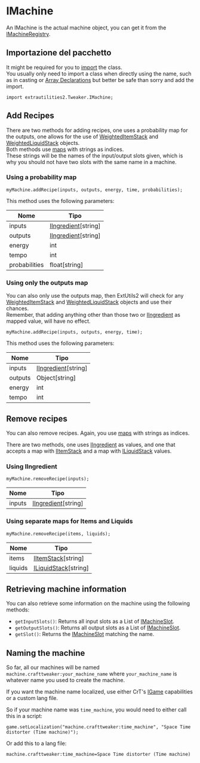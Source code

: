 # IMachine

An IMachine is the actual machine object, you can get it from the [IMachineRegistry](/Mods/ExtraUtilities2/CustomMachines/IMachineRegistry).

## Importazione del pacchetto

It might be required for you to [import](/AdvancedFunctions/Import) the class.  
You usually only need to import a class when directly using the name, such as in casting or [Array Declarations](/AdvancedFunctions/Arrays_and_Loops) but better be safe than sorry and add the import.

```zenscript
import extrautilities2.Tweaker.IMachine;
```

## Add Recipes

There are two methods for adding recipes, one uses a probability map for the outputs, one allows for the use of [WeightedItemStack](/Vanilla/Items/WeightedItemStack) and [WeightedLiquidStack](/Vanilla/Liquids/WeightedLiquidStack) objects.  
Both methods use [maps](/AdvancedFunctions/Associative_Arrays) with strings as indices.  
These strings will be the names of the input/output slots given, which is why you should not have two slots with the same name in a machine.

### Using a probability map

```zenscript
myMachine.addRecipe(inputs, outputs, energy, time, probabilities);
```

This method uses the following parameters:

| Nome          | Tipo                                                         |
| ------------- | ------------------------------------------------------------ |
| inputs        | [IIngredient](/Vanilla/Variable_Types/IIngredient)[string\] |
| outputs       | [IIngredient](/Vanilla/Variable_Types/IIngredient)[string\] |
| energy        | int                                                          |
| tempo         | int                                                          |
| probabilities | float[string\]                                              |

### Using only the outputs map

You can also only use the outputs map, then ExtUtils2 will check for any [WeightedItemStack](/Vanilla/Items/WeightedItemStack) and [WeightedLiquidStack](/Vanilla/Liquids/WeightedLiquidStack) objects and use their chances.  
Remember, that adding anything other than those two or [IIngredient](/Vanilla/Variable_Types/IIngredient) as mapped value, will have no effect.

```zenscript
myMachine.addRecipe(inputs, outputs, energy, time);
```

This method uses the following parameters:

| Nome    | Tipo                                                         |
| ------- | ------------------------------------------------------------ |
| inputs  | [IIngredient](/Vanilla/Variable_Types/IIngredient)[string\] |
| outputs | Object[string\]                                             |
| energy  | int                                                          |
| tempo   | int                                                          |

## Remove recipes

You can also remove recipes. Again, you use [maps](/AdvancedFunctions/Associative_Arrays) with strings as indices.

There are two methods, one uses [IIngredient](/Vanilla/Variable_Types/IIngredient) as values, and one that accepts a map with [IItemStack](/Vanilla/Items/IItemStack) and a map with [ILiquidStack](/Vanilla/Liquids/ILiquidStack) values.

### Using IIngredient

```zenscript
myMachine.removeRecipe(inputs);
```

| Nome   | Tipo                                                         |
| ------ | ------------------------------------------------------------ |
| inputs | [IIngredient](/Vanilla/Variable_Types/IIngredient)[string\] |

### Using separate maps for Items and Liquids

```zenscript
myMachine.removeRecipe(items, liquids);
```

| Nome    | Tipo                                                    |
| ------- | ------------------------------------------------------- |
| items   | [IItemStack](/Vanilla/Items/IItemStack)[string\]       |
| liquids | [ILiquidStack](/Vanilla/Liquids/ILiquidStack)[string\] |

## Retrieving machine information

You can also retrieve some information on the machine using the following methods:

- `getInputSlots()`: Returns all input slots as a List of [IMachineSlot](/Mods/ExtraUtilities2/CustomMachines/IMachineSlot).
- `getOutputSlots()`: Returns all output slots as a List of [IMachineSlot](/Mods/ExtraUtilities2/CustomMachines/IMachineSlot).
- `getSlot()`: Returns the [IMachineSlot](/Mods/ExtraUtilities2/CustomMachines/IMachineSlot) matching the name.

## Naming the machine

So far, all our machines will be named `machine.crafttweaker:your_machine_name` where `your_machine_name` is whatever name you used to create the machine.

If you want the machine name localized, use either CrT's [IGame](/Vanilla/Game/IGame) capabilities or a custom lang file.

So if your machine name was `time_machine`, you would need to either call this in a script:

```zenscript
game.setLocalization("machine.crafttweaker:time_machine", "Space Time distorter (Time machine)");
```

Or add this to a lang file:

    machine.crafttweaker:time_machine=Space Time distorter (Time machine)